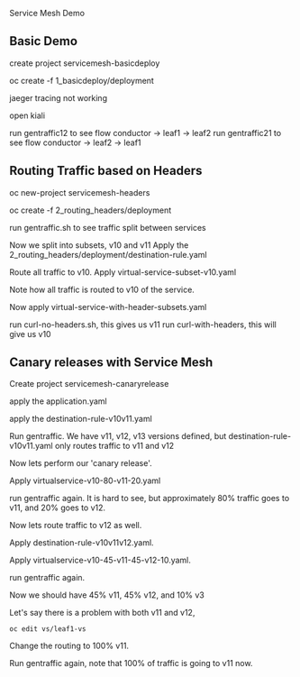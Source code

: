 Service Mesh Demo
## Basic Demo

create project servicemesh-basicdeploy

oc create -f 1_basicdeploy/deployment

jaeger tracing not working

open kiali 

run gentraffic12 to see flow conductor -> leaf1 -> leaf2
run gentraffic21 to see flow conductor -> leaf2 -> leaf1

## Routing Traffic based on Headers

oc new-project servicemesh-headers

oc create -f 2_routing_headers/deployment

run gentraffic.sh to see traffic split between services


Now we split into subsets, v10 and v11
Apply the 2_routing_headers/deployment/destination-rule.yaml 

Route all traffic to v10. 
Apply virtual-service-subset-v10.yaml

Note how all traffic is routed to v10 of the service.

Now apply virtual-service-with-header-subsets.yaml

run curl-no-headers.sh, this gives us v11
run curl-with-headers, this will give us v10

## Canary releases with Service Mesh

Create project servicemesh-canaryrelease

apply the application.yaml

apply the destination-rule-v10v11.yaml

Run gentraffic. We have v11, v12, v13 versions defined, but destination-rule-v10v11.yaml only routes 
traffic to v11 and v12

Now lets perform our 'canary release'.   

Apply virtualservice-v10-80-v11-20.yaml

run gentraffic again.  It is hard to see, but approximately 80% traffic goes to v11, and 20% goes to v12.

Now lets route traffic to v12 as well.  

Apply destination-rule-v10v11v12.yaml.

Apply virtualservice-v10-45-v11-45-v12-10.yaml.

run gentraffic again. 

Now we should have 45% v11, 45% v12, and 10% v3

Let's say there is a problem with both v11 and v12, 

`oc edit vs/leaf1-vs`

Change the routing to 100% v11.

Run gentraffic again, note that 100% of traffic is going to v11 now. 
